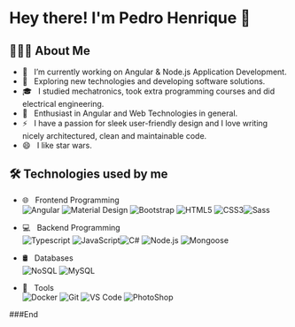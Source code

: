 # Hey there! I'm Pedro Henrique 👋

## 👨🏻‍💻 About Me

- 🔭 &nbsp; I’m currently working on Angular & Node.js Application Development.
- 🤔 &nbsp; Exploring new technologies and developing software solutions.
- 🎓 &nbsp; I studied mechatronics, took extra programming courses and did electrical engineering.
- 🌱 &nbsp; Enthusiast in Angular and Web Technologies in general.
- ⚡ &nbsp; I have a passion for sleek user-friendly design and I love writing nicely architectured, clean and maintainable code.
- 😄 &nbsp; I like star wars.

## 🛠 Technologies used by me

- 🌐 &nbsp; Frontend Programming <br />
  ![Angular](https://img.shields.io/badge/-Angular-grey?style=for-the-badge&logo=angular&logoColor=white&labelColor=8E2DE2) ![Material Design](https://img.shields.io/badge/-Material%20Design-grey?style=for-the-badge&logo=material-design&logoColor=white&labelColor=8E2DE2)
  ![Bootstrap](https://img.shields.io/badge/-Bootstrap-grey?style=for-the-badge&logo=Bootstrap&logoColor=white&labelColor=8E2DE2) ![HTML5](https://img.shields.io/badge/html%205-grey?style=for-the-badge&logo=html5&logoColor=white&labelColor=8E2DE2) ![CSS3](https://img.shields.io/badge/css%203-grey?style=for-the-badge&logo=css3&logoColor=white&labelColor=8E2DE2)![Sass](https://img.shields.io/badge/sass-grey?style=for-the-badge&logo=sass&logoColor=white&labelColor=8E2DE2)
 
- 💻 &nbsp; Backend Programming <br />
  ![Typescript](https://img.shields.io/badge/-Typescript-grey?style=for-the-badge&logo=typescript&logoColor=white&labelColor=8E2DE2) ![JavaScript](https://img.shields.io/badge/-JavaScript-grey?style=for-the-badge&logo=javascript&logoColor=white&labelColor=8E2DE2)![C#](https://img.shields.io/badge/-C%23-grey?style=for-the-badge&logo=c-sharp&logoColor=white&labelColor=8E2DE2)
 ![Node.js](https://img.shields.io/badge/-Node.js-grey?style=for-the-badge&logo=node.js&logoColor=white&labelColor=8E2DE2) ![Mongoose](https://img.shields.io/badge/-Mongoose-grey?style=for-the-badge&logo=mongodb&logoColor=white&labelColor=8E2DE2)
 
- 🛢 &nbsp; Databases <br />
  ![NoSQL](https://img.shields.io/badge/-NoSQL-grey?style=for-the-badge&logo=mongodb&logoColor=white&labelColor=8E2DE2) ![MySQL](https://img.shields.io/badge/-MySQL-grey?style=for-the-badge&logo=mysql&logoColor=white&labelColor=8E2DE2)

- 🔧 &nbsp; Tools <br />
  ![Docker](https://img.shields.io/badge/-Docker-grey?style=for-the-badge&logo=docker&logoColor=white&labelColor=8E2DE2) ![Git](https://img.shields.io/badge/-Git-grey?style=for-the-badge&logo=git&logoColor=white&labelColor=8E2DE2) ![VS Code](https://img.shields.io/badge/-VS%20Code-grey?style=for-the-badge&logo=visual-studio-code&logoColor=white&labelColor=8E2DE2)
 ![PhotoShop](https://img.shields.io/badge/-Photoshop-grey?style=for-the-badge&logo=adobe&logoColor=white&labelColor=8E2DE2)



###End
